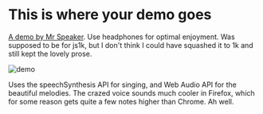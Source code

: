 # This is where your demo goes

<a href="http://mrspeaker.github.io/js1k16/">A demo by Mr Speaker</a>. Use headphones for
optimal enjoyment. Was supposed to be for js1k, but I don't think I could
have squashed it to 1k and still kept the lovely prose.

![demo](https://cloud.githubusercontent.com/assets/129330/13644175/7287b4fa-e5f2-11e5-86df-fa523891c6a0.png)

Uses the speechSynthesis API for singing, and Web Audio API for the beautiful
melodies. The crazed voice sounds much cooler in Firefox, which for some
reason gets quite a few notes higher than Chrome. Ah well.
